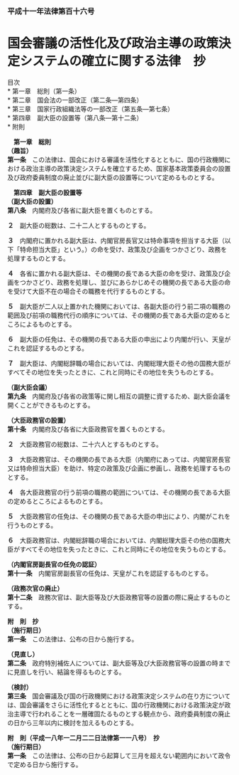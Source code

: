### 平成十一年法律第百十六号  
# 国会審議の活性化及び政治主導の政策決定システムの確立に関する法律　抄  
  
目次  
	* 第一章　総則（第一条）  
	* 第二章　国会法の一部改正（第二条―第四条）  
	* 第三章　国家行政組織法等の一部改正（第五条―第七条）  
	* 第四章　副大臣の設置等（第八条―第十二条）  
	* 附則  
  
&emsp;**第一章　総則**  
**（趣旨）**  
**第一条**　この法律は、国会における審議を活性化するとともに、国の行政機関における政治主導の政策決定システムを確立するため、国家基本政策委員会の設置及び政府委員制度の廃止並びに副大臣の設置等について定めるものとする。  
  
&emsp;**第四章　副大臣の設置等**  
**（副大臣の設置）**  
**第八条**　内閣府及び各省に副大臣を置くものとする。  
  
**２**　副大臣の総数は、二十二人とするものとする。  
  
**３**　内閣府に置かれる副大臣は、内閣官房長官又は特命事項を担当する大臣（以下「特命担当大臣」という。）の命を受け、政策及び企画をつかさどり、政務を処理するものとする。  
  
**４**　各省に置かれる副大臣は、その機関の長である大臣の命を受け、政策及び企画をつかさどり、政務を処理し、並びにあらかじめその機関の長である大臣の命を受けて大臣不在の場合その職務を代行するものとする。  
  
**５**　副大臣が二人以上置かれた機関においては、各副大臣の行う前二項の職務の範囲及び前項の職務代行の順序については、その機関の長である大臣の定めるところによるものとする。  
  
**６**　副大臣の任免は、その機関の長である大臣の申出により内閣が行い、天皇がこれを認証するものとする。  
  
**７**　副大臣は、内閣総辞職の場合においては、内閣総理大臣その他の国務大臣がすべてその地位を失ったときに、これと同時にその地位を失うものとする。  
  
**（副大臣会議）**  
**第九条**　内閣府及び各省の政策等に関し相互の調整に資するため、副大臣会議を開くことができるものとする。  
  
**（大臣政務官の設置）**  
**第十条**　内閣府及び各省に大臣政務官を置くものとする。  
  
**２**　大臣政務官の総数は、二十六人とするものとする。  
  
**３**　大臣政務官は、その機関の長である大臣（内閣府にあっては、内閣官房長官又は特命担当大臣）を助け、特定の政策及び企画に参画し、政務を処理するものとする。  
  
**４**　各大臣政務官の行う前項の職務の範囲については、その機関の長である大臣の定めるところによるものとする。  
  
**５**　大臣政務官の任免は、その機関の長である大臣の申出により、内閣がこれを行うものとする。  
  
**６**　大臣政務官は、内閣総辞職の場合においては、内閣総理大臣その他の国務大臣がすべてその地位を失ったときに、これと同時にその地位を失うものとする。  
  
**（内閣官房副長官の任免の認証）**  
**第十一条**　内閣官房副長官の任免は、天皇がこれを認証するものとする。  
  
**（政務次官の廃止）**  
**第十二条**　政務次官は、副大臣等及び大臣政務官等の設置の際に廃止するものとする。  
  
**附　則　抄**  
**（施行期日）**  
**第一条**　この法律は、公布の日から施行する。  
  
**（見直し）**  
**第二条**　政府特別補佐人については、副大臣等及び大臣政務官等の設置の時までに見直しを行い、結論を得るものとする。  
  
**（検討）**  
**第三条**　国会審議及び国の行政機関における政策決定システムの在り方については、国会審議をさらに活性化するとともに、国の行政機関における政策決定が政治主導で行われることを一層確固たるものとする観点から、政府委員制度の廃止の日から三年以内に検討を加えるものとする。  
  
**附　則（平成一八年一二月二二日法律第一一八号）　抄**  
**（施行期日）**  
**第一条**　この法律は、公布の日から起算して三月を超えない範囲内において政令で定める日から施行する。  
  
